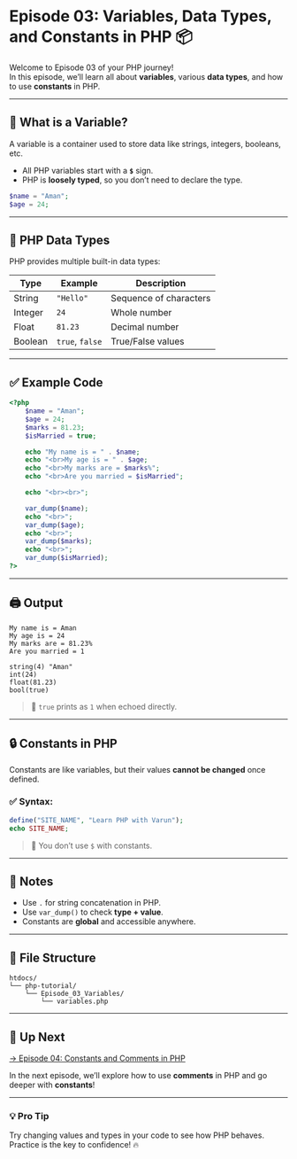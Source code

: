 # Episode 03: Variables, Data Types, and Constants in PHP 📦

Welcome to Episode 03 of your PHP journey!  
In this episode, we’ll learn all about **variables**, various **data types**, and how to use **constants** in PHP.

---

## 🧠 What is a Variable?

A variable is a container used to store data like strings, integers, booleans, etc.

- All PHP variables start with a **`$`** sign.
- PHP is **loosely typed**, so you don’t need to declare the type.

```php
$name = "Aman";
$age = 24;
```

---

## 🧪 PHP Data Types

PHP provides multiple built-in data types:

| Type    | Example         | Description            |
| ------- | --------------- | ---------------------- |
| String  | `"Hello"`       | Sequence of characters |
| Integer | `24`            | Whole number           |
| Float   | `81.23`         | Decimal number         |
| Boolean | `true`, `false` | True/False values      |

---

## ✅ Example Code

```php
<?php
    $name = "Aman";
    $age = 24;
    $marks = 81.23;
    $isMarried = true;

    echo "My name is = " . $name;
    echo "<br>My age is = " . $age;
    echo "<br>My marks are = $marks%";
    echo "<br>Are you married = $isMarried";

    echo "<br><br>";

    var_dump($name);
    echo "<br>";
    var_dump($age);
    echo "<br>";
    var_dump($marks);
    echo "<br>";
    var_dump($isMarried);
?>
```

---

## 🖨️ Output

```
My name is = Aman
My age is = 24
My marks are = 81.23%
Are you married = 1

string(4) "Aman"
int(24)
float(81.23)
bool(true)
```

> 🔎 `true` prints as `1` when echoed directly.

---

## 🔒 Constants in PHP

Constants are like variables, but their values **cannot be changed** once defined.

### ✅ Syntax:

```php
define("SITE_NAME", "Learn PHP with Varun");
echo SITE_NAME;
```

> 🚫 You don’t use `$` with constants.

---

## 🧵 Notes

- Use `.` for string concatenation in PHP.
- Use `var_dump()` to check **type + value**.
- Constants are **global** and accessible anywhere.

---

## 📂 File Structure

```
htdocs/
└── php-tutorial/
    └── Episode_03_Variables/
        └── variables.php
```

---

## 🚀 Up Next

[→ Episode 04: Constants and Comments in PHP](../Episode_04_Constants/Readme.md)

In the next episode, we’ll explore how to use **comments** in PHP and go deeper with **constants**!

---

### 💡 Pro Tip

Try changing values and types in your code to see how PHP behaves. Practice is the key to confidence! 🔥
